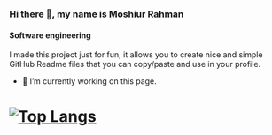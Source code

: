 ### Hi there 👋, my name is Moshiur Rahman
#### Software engineering
I made this project just for fun, it allows you to create nice and simple GitHub Readme files that you can copy/paste and use in your profile.


- 🔭 I’m currently working on this page. 




# [![Top Langs](https://github-readme-stats.vercel.app/api/top-langs/?username=Moshiur-Rahman-Abir&layout=pie)](https://github.com/Moshiur-Rahman-Abir)

